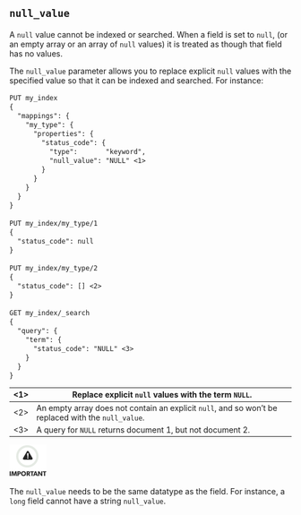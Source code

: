 ## `null_value`

A `null` value cannot be indexed or searched. When a field is set to `null`, (or an empty array or an array of `null` values) it is treated as though that field has no values.

The `null_value` parameter allows you to replace explicit `null` values with the specified value so that it can be indexed and searched. For instance:
    
    
    PUT my_index
    {
      "mappings": {
        "my_type": {
          "properties": {
            "status_code": {
              "type":       "keyword",
              "null_value": "NULL" <1>
            }
          }
        }
      }
    }
    
    PUT my_index/my_type/1
    {
      "status_code": null
    }
    
    PUT my_index/my_type/2
    {
      "status_code": [] <2>
    }
    
    GET my_index/_search
    {
      "query": {
        "term": {
          "status_code": "NULL" <3>
        }
      }
    }

<1>| Replace explicit `null` values with the term `NULL`.     
---|---    
<2>| An empty array does not contain an explicit `null`, and so won’t be replaced with the `null_value`.     
<3>| A query for `NULL` returns document 1, but not document 2.   
  
![Important](/images/icons/important.png)

The `null_value` needs to be the same datatype as the field. For instance, a `long` field cannot have a string `null_value`.
